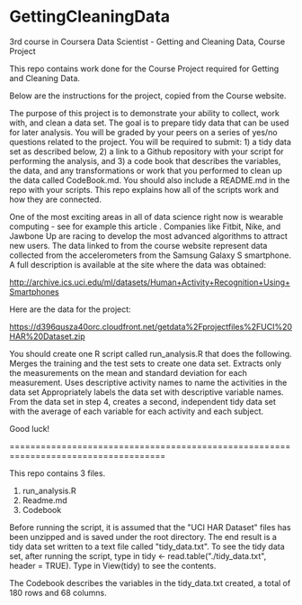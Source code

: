 # GettingCleaningData
3rd course in Coursera Data Scientist - Getting and Cleaning Data, Course Project

This repo contains work done for the Course Project required for Getting and Cleaning Data.

Below are the instructions for the project, copied from the Course website.

The purpose of this project is to demonstrate your ability to collect, work with, and clean a data set. The goal is to prepare tidy data that can be used for later analysis. You will be graded by your peers on a series of yes/no questions related to the project. You will be required to submit: 1) a tidy data set as described below, 2) a link to a Github repository with your script for performing the analysis, and 3) a code book that describes the variables, the data, and any transformations or work that you performed to clean up the data called CodeBook.md. You should also include a README.md in the repo with your scripts. This repo explains how all of the scripts work and how they are connected.  

One of the most exciting areas in all of data science right now is wearable computing - see for example this article . Companies like Fitbit, Nike, and Jawbone Up are racing to develop the most advanced algorithms to attract new users. The data linked to from the course website represent data collected from the accelerometers from the Samsung Galaxy S smartphone. A full description is available at the site where the data was obtained: 

http://archive.ics.uci.edu/ml/datasets/Human+Activity+Recognition+Using+Smartphones 

Here are the data for the project: 

https://d396qusza40orc.cloudfront.net/getdata%2Fprojectfiles%2FUCI%20HAR%20Dataset.zip 

 You should create one R script called run_analysis.R that does the following. 
Merges the training and the test sets to create one data set.
Extracts only the measurements on the mean and standard deviation for each measurement. 
Uses descriptive activity names to name the activities in the data set
Appropriately labels the data set with descriptive variable names. 
From the data set in step 4, creates a second, independent tidy data set with the average of each variable for each activity and each subject.

Good luck!

====================================================================================

This repo contains 3 files.

1) run_analysis.R
2) Readme.md
3) Codebook

Before running the script, it is assumed that the "UCI HAR Dataset" files has been unzipped and is saved under the root directory. 
The end result is a tidy data set written to a text file called "tidy_data.txt". 
To see the tidy data set, after running the script, type in tidy <- read.table("./tidy_data.txt", header = TRUE). 
Type in View(tidy) to see the contents.

The Codebook describes the variables in the tidy_data.txt created, a total of 180 rows and 68 columns.


